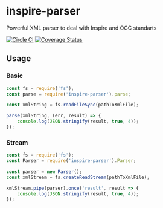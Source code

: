 # inspire-parser
Powerful XML parser to deal with Inspire and OGC standarts

[![Circle CI](https://circleci.com/gh/sgmap-inspire/parsers/tree/master.svg?style=shield)](https://circleci.com/gh/sgmap-inspire/parsers/tree/master)
[![Coverage Status](https://coveralls.io/repos/sgmap-inspire/parsers/badge.svg?branch=master&service=github)](https://coveralls.io/github/sgmap-inspire/parsers?branch=master)

## Usage

### Basic

```js
const fs = require('fs');
const parse = require('inspire-parser').parse;

const xmlString = fs.readFileSync(pathToXmlFile);

parse(xmlString, (err, result) => {
    console.log(JSON.stringify(result, true, 4));
});
```

### Stream

```js
const fs = require('fs');
const Parser = require('inspire-parser').Parser;

const parser = new Parser();
const xmlStream = fs.createReadStream(pathToXmlFile);

xmlStream.pipe(parser).once('result', result => {
    console.log(JSON.stringify(result, true, 4));
});
```
